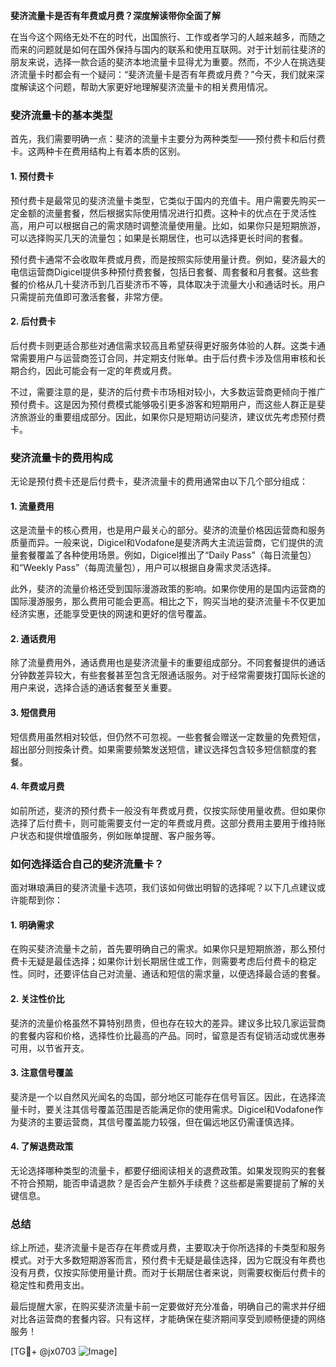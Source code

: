 **斐济流量卡是否有年费或月费？深度解读带你全面了解**

在当今这个网络无处不在的时代，出国旅行、工作或者学习的人越来越多，而随之而来的问题就是如何在国外保持与国内的联系和使用互联网。对于计划前往斐济的朋友来说，选择一款合适的斐济本地流量卡显得尤为重要。然而，不少人在挑选斐济流量卡时都会有一个疑问：“斐济流量卡是否有年费或月费？”今天，我们就来深度解读这个问题，帮助大家更好地理解斐济流量卡的相关费用情况。

### 斐济流量卡的基本类型

首先，我们需要明确一点：斐济的流量卡主要分为两种类型——预付费卡和后付费卡。这两种卡在费用结构上有着本质的区别。

#### 1. 预付费卡
预付费卡是最常见的斐济流量卡类型，它类似于国内的充值卡。用户需要先购买一定金额的流量套餐，然后根据实际使用情况进行扣费。这种卡的优点在于灵活性高，用户可以根据自己的需求随时调整流量使用量。比如，如果你只是短期旅游，可以选择购买几天的流量包；如果是长期居住，也可以选择更长时间的套餐。

预付费卡通常不会收取年费或月费，而是按照实际使用量计费。例如，斐济最大的电信运营商Digicel提供多种预付费套餐，包括日套餐、周套餐和月套餐。这些套餐的价格从几十斐济币到几百斐济币不等，具体取决于流量大小和通话时长。用户只需提前充值即可激活套餐，非常方便。

#### 2. 后付费卡
后付费卡则更适合那些对通信需求较高且希望获得更好服务体验的人群。这类卡通常需要用户与运营商签订合同，并定期支付账单。由于后付费卡涉及信用审核和长期合约，因此可能会有一定的年费或月费。

不过，需要注意的是，斐济的后付费卡市场相对较小，大多数运营商更倾向于推广预付费卡。这是因为预付费模式能够吸引更多游客和短期用户，而这些人群正是斐济旅游业的重要组成部分。因此，如果你只是短期访问斐济，建议优先考虑预付费卡。

### 斐济流量卡的费用构成

无论是预付费卡还是后付费卡，斐济流量卡的费用通常由以下几个部分组成：

#### 1. 流量费用
这是流量卡的核心费用，也是用户最关心的部分。斐济的流量价格因运营商和服务质量而异。一般来说，Digicel和Vodafone是斐济两大主流运营商，它们提供的流量套餐覆盖了各种使用场景。例如，Digicel推出了“Daily Pass”（每日流量包）和“Weekly Pass”（每周流量包），用户可以根据自身需求灵活选择。

此外，斐济的流量价格还受到国际漫游政策的影响。如果你使用的是国内运营商的国际漫游服务，那么费用可能会更高。相比之下，购买当地的斐济流量卡不仅更加经济实惠，还能享受更快的网速和更好的信号覆盖。

#### 2. 通话费用
除了流量费用外，通话费用也是斐济流量卡的重要组成部分。不同套餐提供的通话分钟数差异较大，有些套餐甚至包含无限通话服务。对于经常需要拨打国际长途的用户来说，选择合适的通话套餐至关重要。

#### 3. 短信费用
短信费用虽然相对较低，但仍然不可忽视。一些套餐会赠送一定数量的免费短信，超出部分则按条计费。如果需要频繁发送短信，建议选择包含较多短信额度的套餐。

#### 4. 年费或月费
如前所述，斐济的预付费卡一般没有年费或月费，仅按实际使用量收费。但如果你选择了后付费卡，则可能需要支付一定的年费或月费。这部分费用主要用于维持账户状态和提供增值服务，例如账单提醒、客户服务等。

### 如何选择适合自己的斐济流量卡？

面对琳琅满目的斐济流量卡选项，我们该如何做出明智的选择呢？以下几点建议或许能帮到你：

#### 1. 明确需求
在购买斐济流量卡之前，首先要明确自己的需求。如果你只是短期旅游，那么预付费卡无疑是最佳选择；如果你计划长期居住或工作，则需要考虑后付费卡的稳定性。同时，还要评估自己对流量、通话和短信的需求量，以便选择最合适的套餐。

#### 2. 关注性价比
斐济的流量价格虽然不算特别昂贵，但也存在较大的差异。建议多比较几家运营商的套餐内容和价格，选择性价比最高的产品。同时，留意是否有促销活动或优惠券可用，以节省开支。

#### 3. 注意信号覆盖
斐济是一个以自然风光闻名的岛国，部分地区可能存在信号盲区。因此，在选择流量卡时，要关注其信号覆盖范围是否能满足你的使用需求。Digicel和Vodafone作为斐济的主要运营商，其信号覆盖能力较强，但在偏远地区仍需谨慎选择。

#### 4. 了解退费政策
无论选择哪种类型的流量卡，都要仔细阅读相关的退费政策。如果发现购买的套餐不符合预期，能否申请退款？是否会产生额外手续费？这些都是需要提前了解的关键信息。

### 总结

综上所述，斐济流量卡是否存在年费或月费，主要取决于你所选择的卡类型和服务模式。对于大多数短期游客而言，预付费卡无疑是最佳选择，因为它既没有年费也没有月费，仅按实际使用量计费。而对于长期居住者来说，则需要权衡后付费卡的稳定性和费用支出。

最后提醒大家，在购买斐济流量卡前一定要做好充分准备，明确自己的需求并仔细对比各运营商的套餐内容。只有这样，才能确保在斐济期间享受到顺畅便捷的网络服务！

[TG💪+ @jx0703 ![Image](https://github.com/user-attachments/assets/dbca1d08-cadb-493c-b0ec-ad6f7a83f270)]